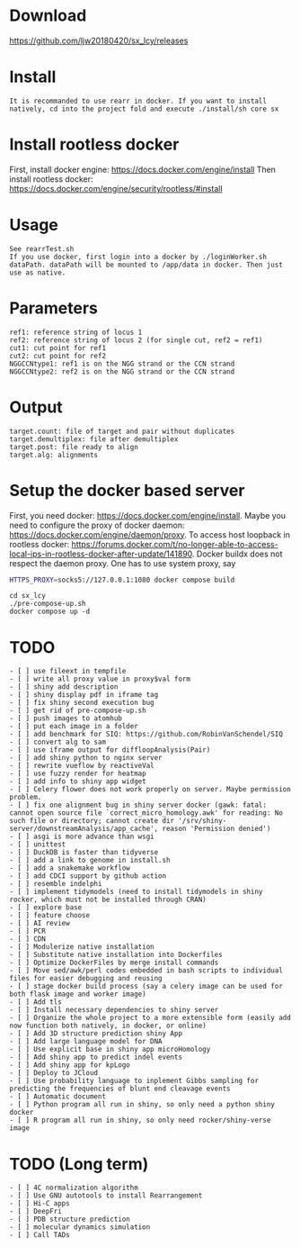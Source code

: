# Download
https://github.com/ljw20180420/sx_lcy/releases

# Install
```{bash}
It is recommanded to use rearr in docker. If you want to install natively, cd into the project fold and execute ./install/sh core sx
```

# Install rootless docker
First, install docker engine: https://docs.docker.com/engine/install
Then install rootless docker: https://docs.docker.com/engine/security/rootless/#install

# Usage
```{bash}
See rearrTest.sh
If you use docker, first login into a docker by ./loginWorker.sh dataPath. dataPath will be mounted to /app/data in docker. Then just use as native.
```

# Parameters
```{list}
ref1: reference string of locus 1
ref2: reference string of locus 2 (for single cut, ref2 = ref1)
cut1: cut point for ref1
cut2: cut point for ref2
NGGCCNtype1: ref1 is on the NGG strand or the CCN strand
NGGCCNtype2: ref2 is on the NGG strand or the CCN strand
```

# Output
```{list}
target.count: file of target and pair without duplicates
target.demultiplex: file after demultiplex
target.post: file ready to align
target.alg: alignments
```

# Setup the docker based server
First, you need docker: https://docs.docker.com/engine/install.
Maybe you need to configure the proxy of docker daemon: https://docs.docker.com/engine/daemon/proxy.
To access host loopback in rootless docker: https://forums.docker.com/t/no-longer-able-to-access-local-ips-in-rootless-docker-after-update/141890.
Docker buildx does not respect the daemon proxy. One has to use system proxy, say
```bash
HTTPS_PROXY=socks5://127.0.0.1:1080 docker compose build
```
```{list}
cd sx_lcy
./pre-compose-up.sh
docker compose up -d
```

# TODO
```[tasklist]
- [ ] use fileext in tempfile
- [ ] write all proxy value in proxy$val form
- [ ] shiny add description
- [ ] shiny display pdf in iframe tag
- [ ] fix shiny second execution bug
- [ ] get rid of pre-compose-up.sh
- [ ] push images to atomhub
- [ ] put each image in a folder
- [ ] add benchmark for SIQ: https://github.com/RobinVanSchendel/SIQ
- [ ] convert alg to sam
- [ ] use iframe output for diffloopAnalysis(Pair)
- [ ] add shiny python to nginx server
- [ ] rewrite vueflow by reactiveVal
- [ ] use fuzzy render for heatmap
- [ ] add info to shiny app widget
- [ ] Celery flower does not work properly on server. Maybe permission problem.
- [ ] fix one alignment bug in shiny server docker (gawk: fatal: cannot open source file `correct_micro_homology.awk' for reading: No such file or directory; cannot create dir '/srv/shiny-server/downstreamAnalysis/app_cache', reason 'Permission denied')
- [ ] asgi is more advance than wsgi
- [ ] unittest
- [ ] DuckDB is faster than tidyverse
- [ ] add a link to genome in install.sh
- [ ] add a snakemake workflow
- [ ] add CDCI support by github action
- [ ] resemble indelphi
- [ ] implement tidymodels (need to install tidymodels in shiny rocker, which must not be installed through CRAN)
- [ ] explore base
- [ ] feature choose
- [ ] AI review
- [ ] PCR
- [ ] CDN
- [ ] Modulerize native installation
- [ ] Substitute native installation into Dockerfiles
- [ ] Optimize DockerFiles by merge install commands
- [ ] Move sed/awk/perl codes embedded in bash scripts to individual files for easier debugging and reusing
- [ ] stage docker build process (say a celery image can be used for both flask image and worker image)
- [ ] Add tls
- [ ] Install necessary dependencies to shiny server
- [ ] Organize the whole project to a more extensible form (easily add now function both natively, in docker, or online)
- [ ] Add 3D structure prediction shiny App
- [ ] Add large language model for DNA
- [ ] Use explicit base in shiny app microHomology
- [ ] Add shiny app to predict indel events
- [ ] Add shiny app for kpLogo
- [ ] Deploy to JCloud
- [ ] Use probability language to inplement Gibbs sampling for predicting the frequencies of blunt end cleavage events
- [ ] Automatic document
- [ ] Python program all run in shiny, so only need a python shiny docker
- [ ] R program all run in shiny, so only need rocker/shiny-verse image
```

# TODO (Long term)
```[tasklist]
- [ ] 4C normalization algorithm
- [ ] Use GNU autotools to install Rearrangement
- [ ] Hi-C apps
- [ ] DeepFri
- [ ] PDB structure prediction
- [ ] molecular dynamics simulation
- [ ] Call TADs
```